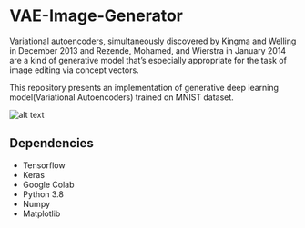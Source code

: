 # VAE-Image-Generator

Variational autoencoders, simultaneously discovered by Kingma and Welling in
December 2013 and Rezende, Mohamed, and Wierstra in January 2014 are a kind
of generative model that’s especially appropriate for the task of image editing via concept
vectors.

This repository presents an implementation of  generative deep learning model(Variational Autoencoders) trained on MNIST dataset.


![alt text](https://drive.google.com/file/d/1VeYz-nIYwc025KPkQ8Jxhbi5ixe15BdY/view?usp=sharing)

## Dependencies
* Tensorflow
* Keras
* Google Colab
* Python 3.8
* Numpy
* Matplotlib
